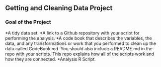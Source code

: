 ## Getting and Cleaning Data Project

### Goal of the Project

*A tidy data set.
*A link to a Github repository with your script for performing the analysis.
*A code book that describes the variables, the data, and any transformations or work that you performed to clean up the data called CodeBook.md. You should also include a README.md in the repo with your scripts. This repo explains how all of the scripts work and how they are connected.
*Analysis R Script.
